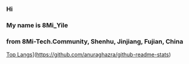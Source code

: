 ### Hi 
### My name is 8Mi_Yile 
### from 8Mi-Tech.Community, Shenhu, Jinjiang, Fujian, China

[Top Langs](https://github-readme-stats.vercel.app/api/top-langs/?username=anuraghazra&layout=compact)](https://github.com/anuraghazra/github-readme-stats)

